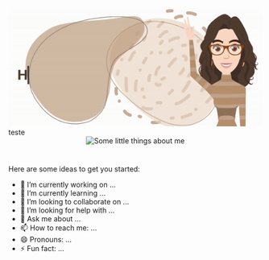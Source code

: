 <div align="center">
    <img src="header.gif" alt="Hi, I'm Tânia... Olá! Sou a Tânia">
</div>
<div>
    <h heigth="50px">teste</h>
</div>
<div align="center">
    <img src="about-me.gif" alt="Some little things about me">
</div>

# 

Here are some ideas to get you started:

- 🔭 I’m currently working on ...
- 🌱 I’m currently learning ...
- 👯 I’m looking to collaborate on ...
- 🤔 I’m looking for help with ...
- 💬 Ask me about ...
- 📫 How to reach me: ...
- 😄 Pronouns: ...
- ⚡ Fun fact: ...

